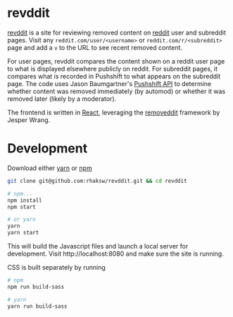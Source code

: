 # revddit
[revddit](https://revddit.com/about) is a site for reviewing removed content on [reddit](https://www.reddit.com) user and subreddit pages.
Visit any `reddit.com/user/<username>` or `reddit.com/r/<subreddit>` page and add a `v` to the URL to see recent removed content.

For user pages, revddit compares the content shown on a reddit user page to what is displayed elsewhere publicly on reddit. For subreddit pages, it compares what is recorded in Pushshift to what appears on the subreddit page. The code uses
Jason Baumgartner's [Pushshift API](https://github.com/pushshift/api) to determine whether content was removed immediately (by automod)
or whether it was removed later (likely by a moderator).

The frontend is written in [React](https://reactjs.org/), leveraging the [removeddit](https://github.com/JubbeArt/removeddit) framework by Jesper Wrang.

# Development
Download either [yarn](https://yarnpkg.com/en/docs/install) or [npm](https://www.npmjs.com/get-npm)

```bash
git clone git@github.com:rhaksw/revddit.git && cd revddit

# npm...
npm install
npm start

# or yarn
yarn
yarn start
```

This will build the Javascript files and launch a local server for development. Visit http://localhost:8080 and make sure the site is running.

CSS is built separately by running

```bash
# npm
npm run build-sass

# yarn
yarn run build-sass
```
